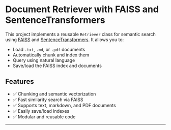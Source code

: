 # Document Retriever with FAISS and SentenceTransformers

This project implements a reusable `Retriever` class for semantic search using [FAISS](https://github.com/facebookresearch/faiss) and [SentenceTransformers](https://www.sbert.net/). It allows you to:

- Load `.txt`, `.md`, or `.pdf` documents
- Automatically chunk and index them
- Query using natural language
- Save/load the FAISS index and documents

## Features

- ✅ Chunking and semantic vectorization
- ✅ Fast similarity search via FAISS
- ✅ Supports text, markdown, and PDF documents
- ✅ Easily save/load indexes
- ✅ Modular and reusable code

---
